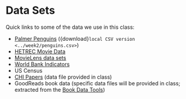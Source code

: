 # Data Sets

Quick links to some of the data we use in this class:

- [Palmer Penguins](https://github.com/allisonhorst/palmerpenguins) ({download}`local CSV version <../week2/penguins.csv>`)
- [HETREC Movie Data](https://grouplens.org/datasets/hetrec-2011/)
- [MovieLens data sets](https://grouplens.org/datasets/movielens/)
- [World Bank Indicators](https://data.worldbank.org/)
- US Census
- [CHI Papers](tutorials/FetchCHIPapers.ipynb) (data file provided in class)
- GoodReads book data (specific data files will be provided in class; extracted from the [Book Data Tools][bd])

[bd]: https://bookdata.piret.info
